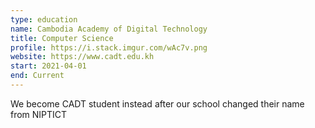 ```yaml
---
type: education
name: Cambodia Academy of Digital Technology
title: Computer Science
profile: https://i.stack.imgur.com/wAc7v.png
website: https://www.cadt.edu.kh
start: 2021-04-01
end: Current
---
```


We become CADT student instead after our school changed their name from NIPTICT